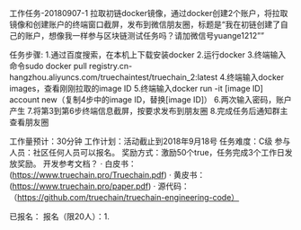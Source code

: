 工作任务-20180907-1
拉取初链docker镜像，通过docker创建2个账户，将拉取镜像和创建账户的终端窗口截屏，发布到微信朋友圈，标题是“我在初链创建了自己的账户，想像我一样参与区块链测试任务吗？请加微信号yuange1212””

任务步骤:
1.通过百度搜索，在本机上下载安装docker
2.运行docker
3.终端输入命令sudo docker pull registry.cn-hangzhou.aliyuncs.com/truechaintest/truechain_2:latest
4.终端输入docker images，查看刚刚拉取的image ID
5.终端输入docker run -it [image ID] account new（复制4步中的image ID，替换[image ID]）
6.两次输入密码，账户产生
7.将第3到第6步终端信息截屏，按要求发布到朋友圈
8.完成任务后通知群主查看朋友圈


工作量预计：30分钟
工作计划：活动截止到2018年9月18号
任务难度：C级
参与人员：社区任何人员可以报名。
奖励方式：激励50个true，任务完成3个工作日发放奖励。
开发参考文档？
· 白皮书：(https://www.truechain.pro/Truechain.pdf)
· 黄皮书：(https://www.truechain.pro/paper.pdf)
· 源代码：（https://github.com/truechain/truechain-engineering-code）

已报名：
报名（限20人）：1.
